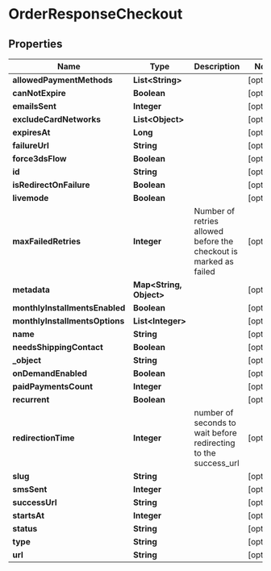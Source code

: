 

# OrderResponseCheckout


## Properties

| Name | Type | Description | Notes |
|------------ | ------------- | ------------- | -------------|
|**allowedPaymentMethods** | **List&lt;String&gt;** |  |  [optional] |
|**canNotExpire** | **Boolean** |  |  [optional] |
|**emailsSent** | **Integer** |  |  [optional] |
|**excludeCardNetworks** | **List&lt;Object&gt;** |  |  [optional] |
|**expiresAt** | **Long** |  |  [optional] |
|**failureUrl** | **String** |  |  [optional] |
|**force3dsFlow** | **Boolean** |  |  [optional] |
|**id** | **String** |  |  [optional] |
|**isRedirectOnFailure** | **Boolean** |  |  [optional] |
|**livemode** | **Boolean** |  |  [optional] |
|**maxFailedRetries** | **Integer** | Number of retries allowed before the checkout is marked as failed |  [optional] |
|**metadata** | **Map&lt;String, Object&gt;** |  |  [optional] |
|**monthlyInstallmentsEnabled** | **Boolean** |  |  [optional] |
|**monthlyInstallmentsOptions** | **List&lt;Integer&gt;** |  |  [optional] |
|**name** | **String** |  |  [optional] |
|**needsShippingContact** | **Boolean** |  |  [optional] |
|**_object** | **String** |  |  [optional] |
|**onDemandEnabled** | **Boolean** |  |  [optional] |
|**paidPaymentsCount** | **Integer** |  |  [optional] |
|**recurrent** | **Boolean** |  |  [optional] |
|**redirectionTime** | **Integer** | number of seconds to wait before redirecting to the success_url |  [optional] |
|**slug** | **String** |  |  [optional] |
|**smsSent** | **Integer** |  |  [optional] |
|**successUrl** | **String** |  |  [optional] |
|**startsAt** | **Integer** |  |  [optional] |
|**status** | **String** |  |  [optional] |
|**type** | **String** |  |  [optional] |
|**url** | **String** |  |  [optional] |



